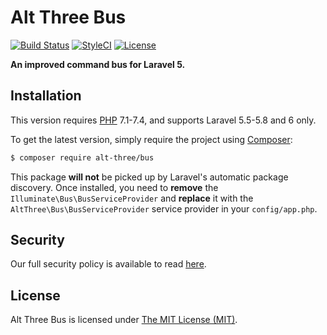 # Alt Three Bus

[![Build Status](https://img.shields.io/travis/AltThree/Bus/master.svg?style=flat-square)](https://travis-ci.org/AltThree/Bus)
[![StyleCI](https://github.styleci.io/repos/48430841/shield?branch=master)](https://github.styleci.io/repos/48430841)
[![License](https://img.shields.io/badge/license-MIT-brightgreen.svg?style=flat-square)](LICENSE)

**An improved command bus for Laravel 5.**


## Installation

This version requires [PHP](https://php.net) 7.1-7.4, and supports Laravel 5.5-5.8 and 6 only.

To get the latest version, simply require the project using [Composer](https://getcomposer.org):

```bash
$ composer require alt-three/bus
```

This package **will not** be picked up by Laravel's automatic package discovery. Once installed, you need to **remove** the `Illuminate\Bus\BusServiceProvider` and **replace** it with the `AltThree\Bus\BusServiceProvider` service provider in your `config/app.php`.


## Security

Our full security policy is available to read [here](https://github.com/AltThree/Bus/security/policy).


## License

Alt Three Bus is licensed under [The MIT License (MIT)](LICENSE).
